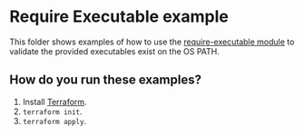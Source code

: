 # Require Executable example

This folder shows examples of how to use the [require-executable module](https://github.com/terraform-modules-krish/terraform-aws-utilities/blob/v0.9.1/modules/require-executable) to validate the
provided executables exist on the OS PATH.




## How do you run these examples?

1. Install [Terraform](https://www.terraform.io/).
1. `terraform init`.
1. `terraform apply`.
